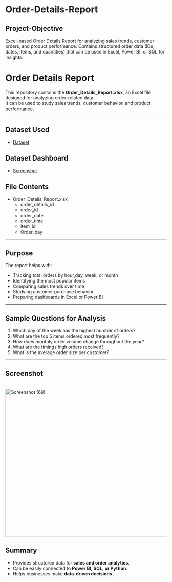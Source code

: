 # Order-Details-Report
## Project-Objective
Excel-based Order Details Report for analyzing sales trends, customer orders, and product performance. Contains structured order data (IDs, dates, items, and quantities) that can be used in Excel, Power BI, or SQL for insights.

# Order Details Report

This repository contains the **Order_Details_Report.xlsx**, an Excel file designed for analyzing order-related data.  
It can be used to study sales trends, customer behavior, and product performance.

---

## Dataset Used
- <a href = "https://github.com/bsyamini/Order-Details-Report/blob/main/Order_Details_Report.xlsx "> Dataset </a>
## Dataset Dashboard
- <a href = "https://github.com/bsyamini/Order-Details-Report/blob/main/Screenshot%20(69).png"> Screenshot</a>

## File Contents
- Order_Details_Report.xlsx
  - order_details_id 
  - order_id
  - order_date
  - order_time
  - item_id
  - Order_day


---

## Purpose
The report helps with:
- Tracking total orders by hour,day, week, or month
- Identifying the most popular items
- Comparing sales trends over time
- Studying customer purchase behavior
- Preparing dashboards in Excel or Power BI

---

## Sample Questions for Analysis
1. Which day of the week has the highest number of orders?
2. What are the top 5 items ordered most frequently?
3. How does monthly order volume change throughout the year?
4. What are the timings high orders received?
5. What is the average order size per customer?

---
## Screenshot
-<img width="1318" height="461" alt="Screenshot (69)" src="https://github.com/user-attachments/assets/c0eb9ad9-e05d-4885-bbeb-635b51e768a0" />


## Summary
- Provides structured data for **sales and order analytics**.  
- Can be easily connected to **Power BI, SQL, or Python**.  
- Helps businesses make **data-driven decisions**.  

